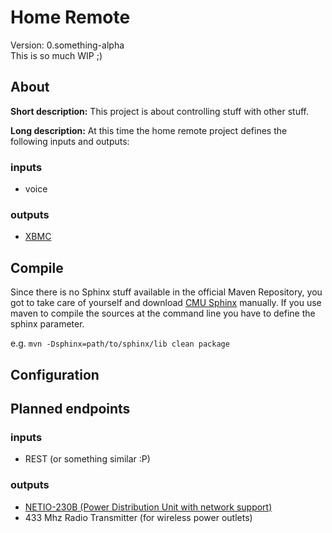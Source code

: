 # Home Remote
Version: 0.something-alpha  
This is so much WIP ;)
## About
**Short description:** This project is about controlling stuff with other stuff.

**Long description:** At this time the home remote project defines the following inputs and outputs:
### inputs
- voice
### outputs
- [XBMC][1]

## Compile
Since there is no Sphinx stuff available in the official Maven Repository, you got to take care of yourself and download [CMU Sphinx][2] manually.
If you use maven to compile the sources at the command line you have to define the sphinx parameter.

e.g. `mvn -Dsphinx=path/to/sphinx/lib clean package`

## Configuration

## Planned endpoints
### inputs
- REST (or something similar :P)
### outputs
- [NETIO-230B (Power Distribution Unit with network support)][3]
- 433 Mhz Radio Transmitter (for wireless power outlets)

[1]: http://xbmc.org/ "XBMC"
[2]: http://sourceforge.net/projects/cmusphinx/files/sphinx4/1.0%20beta6/ "sphinx at sourceforge"
[3]: http://www.koukaam.se/showproduct.php?article_id=1502